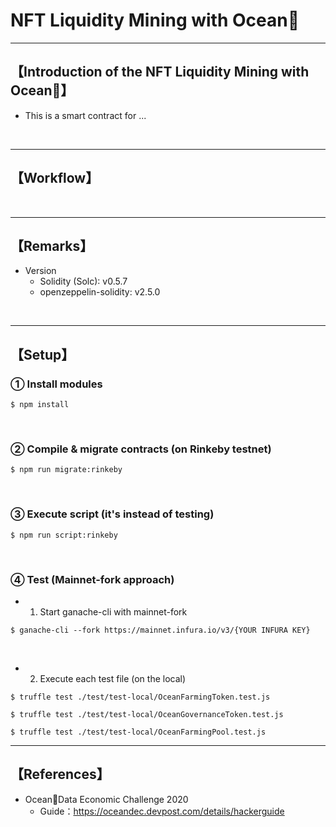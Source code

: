 # NFT Liquidity Mining with Ocean🦑

***
## 【Introduction of the NFT Liquidity Mining with Ocean🦑】
- This is a smart contract for ...

&nbsp;

***

## 【Workflow】

&nbsp;

***

## 【Remarks】
- Version
  - Solidity (Solc): v0.5.7
  - openzeppelin-solidity: v2.5.0

&nbsp;

***

## 【Setup】
### ① Install modules
```
$ npm install
```

<br>

### ② Compile & migrate contracts (on Rinkeby testnet)
```
$ npm run migrate:rinkeby
```

<br>

### ③ Execute script (it's instead of testing)
```
$ npm run script:rinkeby
```

<br>

### ④ Test (Mainnet-fork approach)
- 1. Start ganache-cli with mainnet-fork
```
$ ganache-cli --fork https://mainnet.infura.io/v3/{YOUR INFURA KEY}
```

&nbsp;

- 2. Execute each test file (on the local)
```
$ truffle test ./test/test-local/OceanFarmingToken.test.js

$ truffle test ./test/test-local/OceanGovernanceToken.test.js

$ truffle test ./test/test-local/OceanFarmingPool.test.js
```




***

## 【References】
- Ocean🦑Data Economic Challenge 2020
  - Guide：https://oceandec.devpost.com/details/hackerguide
